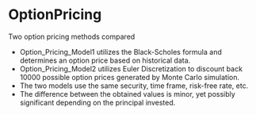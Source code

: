 # OptionPricing
Two option pricing methods compared
+ Option_Pricing_Model1 utilizes the Black-Scholes formula and determines an option price based on historical data. 
+ Option_Pricing_Model2 utilizes Euler Discretization to discount back 10000 possible option prices generated by Monte Carlo simulation.
+ The two models use the same security, time frame, risk-free rate, etc. 
+ The difference between the obtained values is minor, yet possibly significant depending on the principal invested.
